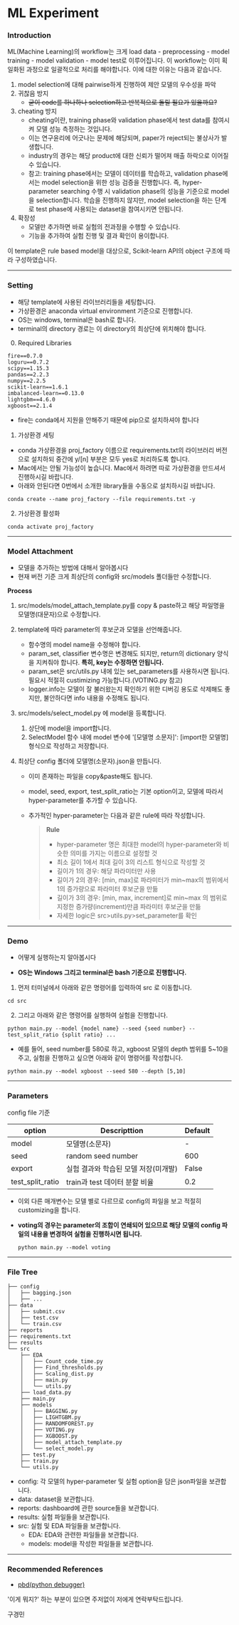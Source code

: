# ML Experiment

### Introduction

ML(Machine Learning)의 workflow는 크게 load data - preprocessing - model training - model validation - model test로 이루어집니다. 이 workflow는 이미 획일화된 과정으로 일괄적으로 처리를 해야합니다. 이에 대한 이유는 다음과 같습니다. 

1. model selection에 대해 pairwise하게 진행하여 제안 모델의 우수성을 파악
2. 귀찮음 방지
   - ~~굳이 code를 하나하나 selection하고 반복적으로 돌릴 필요가 있을까요?~~
3. cheating 방지
   -  cheating이란, training phase와 validation phase에서 test data를 참여시켜 모델 성능 측정하는 것입니다. 
   - 이는 연구윤리에 어긋나는 문제에 해당되며, paper가 reject되는 불상사가 발생합니다.
   - industry의 경우는 해당 product에 대한 신뢰가 떨어져 매출 하락으로 이어질 수 있습니다.
   - 참고: training phase에서는 모델이 데이터를 학습하고, validation phase에서는 model selection을 위한 성능 검증을 진행합니다. 즉, hyper-parameter searching 수행 시 validation phase의 성능을 기준으로 model을 selection합니다. 학습을 진행하지 않지만,  model selection을 하는 단계로 test phase에 사용되는 dataset을 참여시키면 안됩니다.
4. 확장성
   - 모델만 추가하면 바로 실험의 전과정을 수행할 수 있습니다.
   - 기능을 추가하여 실험 진행 및 결과 확인이 용이합니다. 

이 template은 rule based model을 대상으로,  Scikit-learn API의 object 구조에 따라 구성하였습니다.

---

### Setting

- 해당 template에 사용된 라이브러리들을 세팅합니다.
- 가상환경은 anaconda virtual environment 기준으로 진행합니다. 
- OS는 windows, terminal은 bash로 합니다. 
- terminal의 directory 경로는 이 directory의 최상단에 위치해야 합니다.

0. Required Libraries

```shell
fire==0.7.0
loguru==0.7.2
scipy==1.15.3
pandas==2.2.3
numpy==2.2.5
scikit-learn==1.6.1 
imbalanced-learn==0.13.0
lightgbm==4.6.0
xgboost==2.1.4
```

- fire는 conda에서 지원을 안해주기 때문에 pip으로 설치하셔야 합니다

1. 가상환경 세팅

- conda 가상환경을 proj_factory 이름으로 requirements.txt의 라이브러리 버전으로 설치하되 중간에 y/[n] 부분은 모두 yes로 처리하도록 합니다.
- Mac에서는 안될 가능성이 높습니다. Mac에서 하려면 따로 가상환경을 만드셔서 진행하시길 바랍니다.
- 아래와 안된다면 0번에서 소개한 library들을 수동으로 설치하시길 바랍니다.

```shell
conda create --name proj_factory --file requirements.txt -y
```

2. 가상환경 활성화

```shell
conda activate proj_factory
```

---

### Model Attachment

- 모델을 추가하는 방법에 대해서 알아봅시다
- 현재 버전 기준 크게 최상단의 config와 src/models 폴더들만 수정합니다. 

__Process__

1. src/models/model_attach_template.py를 copy & paste하고 해당 파일명을 모델명(대문자)으로 수정합니다.

2. template에 따라 parameter의 후보군과 모델을 선언해줍니다.

   - 함수명의 model  name을 수정해야 합니다.
   - param_set, classifier 변수명은 변경해도 되지만, return의 dictionary 양식을 지켜줘야 합니다. __특히, key는 수정하면 안됩니다.__
   - param_set은 src/utils.py 내에 있는 set_parameters를 사용하시면 됩니다. 필요시 적절히 custimizing 가능합니다.(VOTING.py 참고)
   - logger.info는 모델이 잘 불러왔는지 확인하기 위한 디버깅 용도로 삭제해도 좋지만, 불안하다면 info 내용을 수정해도 됩니다.

3. src/models/select_model.py 에 model을 등록합니다.

   1. 상단에 model을 import합니다.
   2. SelectModel 함수 내에 model 변수에 '[모델명 소문자]': [import한 모델명] 형식으로 작성하고 저장합니다.

4. 최상단 config 폴더에 모델명(소문자).json을 만듭니다.

   - 이미 존재하는 파일을  copy&paste해도 됩니다.

   - model, seed, export, test_split_ratio는 기본 option이고, 모델에 따라서 hyper-parameter를 추가할 수 있습니다.

   - 추가적인 hyper-parameter는 다음과 같은 rule에 따라 작성합니다.

     > __Rule__
     >
     > - hyper-parameter 명은 최대한 model의 hyper-parameter와 비슷한 의미를 가지는 이름으로 설정할 것
     > - 최소 길이 1에서 최대 길이 3의 리스트 형식으로 작성할 것
     > - 길이가 1의 경우: 해당 파라미터만 사용
     > - 길이가 2의 경우: [min, max]로 파라미터가 min~max의 범위에서 1의 증가량으로 파라미터 후보군을 만듦
     > - 길이가 3의 경우: [min, max, increment]로 min~max 의 범위로 지정한 증가량(increment)만큼 파라미터 후보군을 만듦
     > - 자세한 logic은 src>utils.py>set_parameter를 확인

---

### Demo

- 어떻게 실행하는지 알아봅시다

- __OS는 Windows 그리고 terminal은 bash 기준으로 진행합니다.__

1. 먼저 터미널에서 아래와 같은 명령어를 입력하여 src 로 이동합니다.

```shell
cd src
```

2. 그리고 아래와 같은 명령어를 실행하여 실험을 진행합니다.

```shell
python main.py --model {model name} --seed {seed number} --test_split_ratio {split ratio} ...
```

- 예를 들어,  seed number를 580로 하고, xgboost 모델의 depth 범위를 5~10을 주고, 실험을 진행하고 싶으면 아래와 같이 명령어를 작성합니다.

```shell
python main.py --model xgboost --seed 580 --depth [5,10]
```

---

### Parameters

config file 기준

| option           | Descripttion                         | Default |
| ---------------- | ------------------------------------ | ------- |
| model            | 모델명(소문자)                       | -       |
| seed             | random seed number                   | 600     |
| export           | 실험 결과와 학습된 모델 저장(미개발) | False   |
| test_split_ratio | train과 test 데이터 분할 비율        | 0.2     |

- 이외 다른 매개변수는 모델 별로 다르므로 config의 파일을 보고 적절히 customizing을 합니다.

- __voting의 경우는 parameter의 조합이 연쇄되어 있으므로 해당 모델의 config 파일의 내용을 변경하여 실험을 진행하시면 됩니다.__ 

  ```shell
  python main.py --model voting
  ```

---

### File Tree

```shell
├── config
│   ├── bagging.json
│   ├── ...
├── data
│   ├── submit.csv
│   ├── test.csv
│   └── train.csv
├── reports
├── requirements.txt
├── results
└── src
    ├── EDA
    │   ├── Count_code_time.py
    │   ├── Find_thresholds.py
    │   ├── Scaling_dist.py
    │   ├── main.py
    │   └── utils.py
    ├── load_data.py
    ├── main.py
    ├── models
    │   ├── BAGGING.py
    │   ├── LIGHTGBM.py
    │   ├── RANDOMFOREST.py
    │   ├── VOTING.py
    │   ├── XGBOOST.py
    │   ├── model_attach_template.py
    │   └── select_model.py
    ├── test.py
    ├── train.py
    └── utils.py
```

- config: 각 모델의 hyper-parameter 및 실험 option을 담은 json파일을 보관합니다.
- data: dataset을 보관합니다.
- reports: dashboard에 관한 source들을 보관합니다.
- results: 실험 파일들을 보관합니다.
- src: 실험 및 EDA 파일들을 보관합니다.
  -  EDA: EDA와 관련한 파일들을 보관합니다.
  - models: model을 작성한 파일들을 보관합니다.

---

### Recommended References

- [pbd(python debugger)](https://jh-bk.tistory.com/22)



'이게 뭐지?' 하는 부분이 있으면 주저없이 저에게 연락부탁드립니다.

구경민
